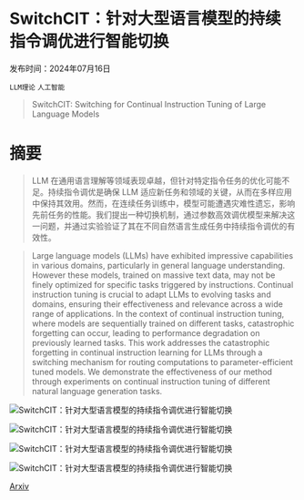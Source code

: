 # SwitchCIT：针对大型语言模型的持续指令调优进行智能切换

发布时间：2024年07月16日

`LLM理论` `人工智能`

> SwitchCIT: Switching for Continual Instruction Tuning of Large Language Models

# 摘要

> LLM 在通用语言理解等领域表现卓越，但针对特定指令任务的优化可能不足。持续指令调优是确保 LLM 适应新任务和领域的关键，从而在多样应用中保持其效用。然而，在连续任务训练中，模型可能遭遇灾难性遗忘，影响先前任务的性能。我们提出一种切换机制，通过参数高效调优模型来解决这一问题，并通过实验验证了其在不同自然语言生成任务中持续指令调优的有效性。

> Large language models (LLMs) have exhibited impressive capabilities in various domains, particularly in general language understanding. However these models, trained on massive text data, may not be finely optimized for specific tasks triggered by instructions. Continual instruction tuning is crucial to adapt LLMs to evolving tasks and domains, ensuring their effectiveness and relevance across a wide range of applications. In the context of continual instruction tuning, where models are sequentially trained on different tasks, catastrophic forgetting can occur, leading to performance degradation on previously learned tasks. This work addresses the catastrophic forgetting in continual instruction learning for LLMs through a switching mechanism for routing computations to parameter-efficient tuned models. We demonstrate the effectiveness of our method through experiments on continual instruction tuning of different natural language generation tasks.

![SwitchCIT：针对大型语言模型的持续指令调优进行智能切换](../../../paper_images/2407.11780/illustration_switch.jpg)

![SwitchCIT：针对大型语言模型的持续指令调优进行智能切换](../../../paper_images/2407.11780/forgeting_sft.png)

![SwitchCIT：针对大型语言模型的持续指令调优进行智能切换](../../../paper_images/2407.11780/forgeting_replay.png)

![SwitchCIT：针对大型语言模型的持续指令调优进行智能切换](../../../paper_images/2407.11780/forgeting_ours.png)

[Arxiv](https://arxiv.org/abs/2407.11780)